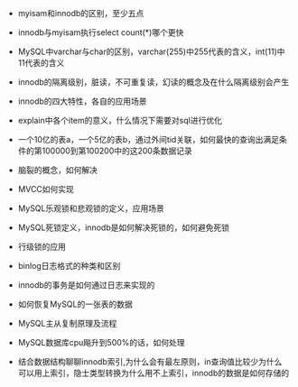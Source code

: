 * myisam和innodb的区别，至少五点

* innodb与myisam执行select count(*)哪个更快

* MySQL中varchar与char的区别，varchar(255)中255代表的含义，int(11)中11代表的含义

* innodb的隔离级别，脏读，不可重复读，幻读的概念及在什么隔离级别会产生

* innodb的四大特性，各自的应用场景

* explain中各个item的意义，什么情况下需要对sql进行优化

* 一个10亿的表a，一个5亿的表b，通过外间tid关联，如何最快的查询出满足条件的第100000到第100200中的这200条数据记录

* 脑裂的概念，如何解决

* MVCC如何实现

* MySQL乐观锁和悲观锁的定义，应用场景

* MySQL死锁定义，innodb是如何解决死锁的，如何避免死锁

* 行级锁的应用

* binlog日志格式的种类和区别

* innodb的事务是如何通过日志来实现的

* 如何恢复MySQL的一张表的数据

* MySQL主从复制原理及流程

* MySQL数据库cpu飚升到500%的话，如何处理

* 结合数据结构聊聊innodb索引,为什么会有最左原则，in查询值比较少为什么可以用上索引，隐士类型转换为什么用不上索引，innodb的数据是如何存储的